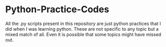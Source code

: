 # Python-Practice-Codes
All the .py scripts present in this repository are just python practices that I did when I was learning python. These are not specific to any topic but a mixed match of all. Even it is possible that some topics might have missed out.
